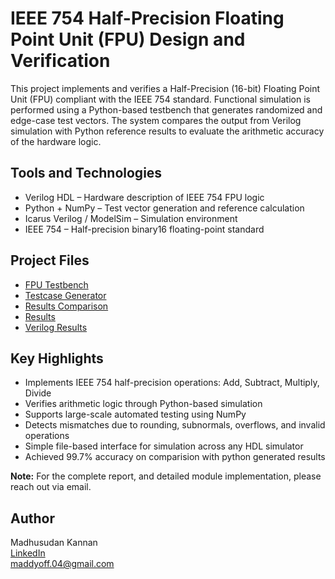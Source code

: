 # IEEE 754 Half-Precision Floating Point Unit (FPU) Design and Verification

This project implements and verifies a Half-Precision (16-bit) Floating Point Unit (FPU) compliant with the IEEE 754 standard. Functional simulation is performed using a Python-based testbench that generates randomized and edge-case test vectors. The system compares the output from Verilog simulation with Python reference results to evaluate the arithmetic accuracy of the hardware logic.

## Tools and Technologies

- Verilog HDL – Hardware description of IEEE 754 FPU logic  
- Python + NumPy – Test vector generation and reference calculation  
- Icarus Verilog / ModelSim – Simulation environment  
- IEEE 754 – Half-precision binary16 floating-point standard  

## Project Files

- [FPU Testbench](FPU_testbench)
- [Testcase Generator](testcase_generator.py)
- [Results Comparison](fpu_compare.py)
- [Results](Results)
- [Verilog Results](verilog_results.png)

## Key Highlights

- Implements IEEE 754 half-precision operations: Add, Subtract, Multiply, Divide  
- Verifies arithmetic logic through Python-based simulation  
- Supports large-scale automated testing using NumPy  
- Detects mismatches due to rounding, subnormals, overflows, and invalid operations  
- Simple file-based interface for simulation across any HDL simulator  
- Achieved 99.7% accuracy on comparision with python generated results 

**Note:** For the complete report, and detailed module implementation, please reach out via email.

## Author

Madhusudan Kannan  
[LinkedIn](https://www.linkedin.com/in/madhusudan-kannan)  
maddyoff.04@gmail.com
